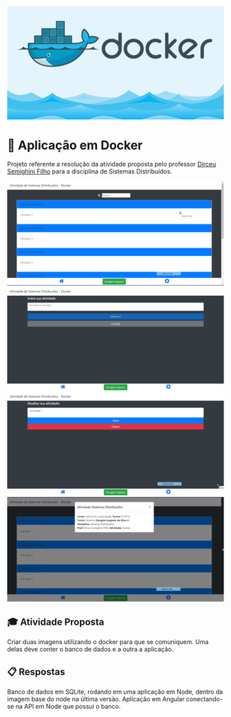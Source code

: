 

<img src="https://raw.githubusercontent.com/DouglasAugustoJunior/CadastroAtividadeDocker/master/images/0.png" alt="Docker">

# :whale: Aplicação em Docker

Projeto referente a resolução da atividade proposta pelo professor [Dirceu Semighini Filho](https://www.blogger.com/profile/06563099677916258865 "author profile") para a disciplina de Sistemas Distribuídos.

<img src="https://raw.githubusercontent.com/DouglasAugustoJunior/CadastroAtividadeDocker/master/images/1.png" alt="Index">

<img src="https://raw.githubusercontent.com/DouglasAugustoJunior/CadastroAtividadeDocker/master/images/2.png" alt="Create">

<img src="https://raw.githubusercontent.com/DouglasAugustoJunior/CadastroAtividadeDocker/master/images/3.png" alt="Update/Delete">

<img src="https://raw.githubusercontent.com/DouglasAugustoJunior/CadastroAtividadeDocker/master/images/4.png" alt="Modal">

## :mortar_board: Atividade Proposta

Criar duas imagens utilizando o docker para que se comuniquem. Uma delas deve conter o banco de dados e a outra a aplicação.

## :clipboard: Respostas

Banco de dados em SQLite, rodando em uma aplicação em Node, dentro da imagem base do node na última versão.
Aplicação em Angular conectando-se na API em Node que possui o banco.